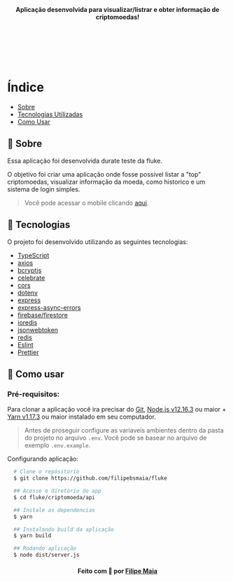 <div align="center">
  <br/></br>

  <b>
    <p>Aplicação desenvolvida para visualizar/listrar e obter informação de criptomoedas!</p>
  </b>

  <br/>

</div>

</br>

</br></br>

# Índice

- [Sobre](#sobre)
- [Tecnologias Utilizadas](#tecnologias)
- [Como Usar](#como-usar)

<a id="sobre"></a>

## 📖 Sobre

<p>
  Essa aplicação foi desenvolvida durate teste da fluke.
</p>
<p>
  O objetivo foi criar uma aplicação onde fosse possivel listar a "top" criptomoedas, visualizar informação da moeda, como historico e um sistema de login simples.
</p>

<p>

> Você pode acessar o mobile clicando <a href="https://github.com/filipebsmaia/fluke/tree/master/criptomoeda/mobile">aqui</a>.

</p>

<a id="tecnologias"></a>

## 🚀 Tecnologias

O projeto foi desenvolvido utilizando as seguintes tecnologias:

- [TypeScript](https://www.typescriptlang.org/)
- [axios](https://github.com/axios/axios)
- [bcryptjs](https://github.com/kelektiv/node.bcrypt.js/)
- [celebrate](https://github.com/arb/celebrate)
- [cors](https://github.com/expressjs/cors)
- [dotenv](dotenv)
- [express](https://github.com/expressjs/express)
- [express-async-errors](https://github.com/davidbanham/express-async-errors)
- [firebase/firestore](https://www.npmjs.com/package/firebase)
- [ioredis](https://github.com/luin/ioredis)
- [jsonwebtoken](https://github.com/auth0/node-jsonwebtoken)
- [redis](https://github.com/redis/redis)
- [Eslint](https://eslint.org/)
- [Prettier](https://prettier.io/)

<a id="como-usar"></a>

## 🔎 Como usar

### **Pré-requisitos:**

Para clonar a aplicação você ira precisar do [Git](https://git-scm.com), [Node.js v12.16.3](https://nodejs.org/) ou maior + [Yarn v1.17.3](https://yarnpkg.com/) ou maior instalado em seu computador.

> Antes de proseguir configure as variaveis ambientes dentro da pasta do projeto no arquivo `.env`. Você pode se basear no arquivo de exemplo `.env.example`.

Configurando aplicação:

```sh
  # Clone o repósitorio
  $ git clone https://github.com/filipebsmaia/fluke

  ## Acesse o diretorio do app
  $ cd fluke/criptomoeda/api

  ## Instale as dependencias
  $ yarn

  ## Instalando build da aplicação
  $ yarn build

  ## Rodando aplicação
  $ node dist/server.js

```

<div align="center">
<h4>
    Feito com 💜 por <a href="https://www.linkedin.com/in/filipebsmaia/" target="_blank">Filipe Maia</a>
</h4>
</div>
